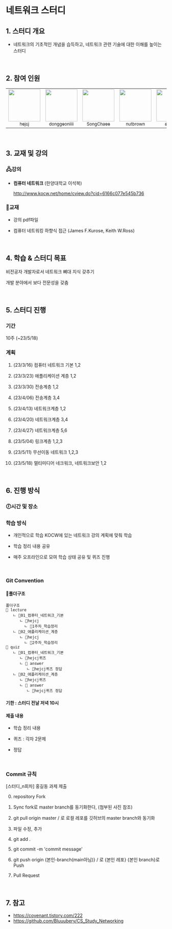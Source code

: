 # 네트워크 스터디

## 1. 스터디 개요

- 네트워크의 기초적인 개념을 습득하고, 네트워크 관련 기술에 대한 이해를 높이는 스터디

<br>

## 2. 참여 인원

<table>
        <td align="center"><a href="https://github.com/hejcj"><img src="https://avatars.githubusercontent.com/u/122426168?v=4?s=100" width="100px;" alt=""/><br /><sub>hejcj</sub></a><br /></td>
            <td align="center"><a href="https://github.com/donggeoniiii"><img src="https://avatars.githubusercontent.com/u/120314184?v=4?s=100" width="100px;" alt=""/><br /><sub>donggeoniiii</sub></a><br /></td>
                <td align="center"><a href="https://github.com/SongChaee"><img src="https://avatars.githubusercontent.com/u/122426072?v=4?s=100" width="100px;" alt=""/><br /><sub>SongChaee</sub></a><br /></td>
    <td align="center"><a href="https://github.com/nutbrown"><img src="https://avatars.githubusercontent.com/u/111677826?v=4?s=100" width="100px;" alt=""/><br /><sub>nutbrown</sub></a><br /></td>
    <td align="center"><a href="https://github.com/s-y-yu"><img src="https://avatars.githubusercontent.com/u/82228797?v=4?s=100" width="100px;" alt=""/><br /><sub>s-y-yu</sub></a><br /></td>
        <td align="center"><a href="https://github.com/s-y-yu"><img src="https://avatars.githubusercontent.com/u/104330984?v=4" width="100px;" alt=""/><br /><sub>bmincof</sub></a><br /></td></table>
<br>

## 3. 교재 및 강의

### 🖧강의

- **컴퓨터 네트워크** (한양대학교 이석복)

  http://www.kocw.net/home/cview.do?cid=6166c077e545b736

### 📘교재

- 강의 pdf파일

- 컴퓨터 네트워킹 하향식 접근 (James F.Kurose, Keith W.Ross)

  <br>

## 4. 학습 & 스터디 목표

비전공자 개발자로서 네트워크 뼈대 지식 갖추기

개발 분야에서 보다 전문성을 갖춤

<br>

## 5. 스터디 진행

### 기간 

10주 (~23/5/18)

### 계획

1. (23/3/16) 컴퓨터 네트워크 기본 1,2

2. (23/3/23) 애플리케이션 계층 1,2

3. (23/3/30) 전송계층 1,2

4. (23/4/06) 전송계층 3,4

5. (23/4/13) 네트워크계층 1,2

6. (23/4/20) 네트워크계층 3,4

7. (23/4/27) 네트워크계층 5,6

8. (23/5/04) 링크계층 1,2,3

9. (23/5/11) 무선이동 네트워크 1,2,3

10. (23/5/18) 멀티미디어 네크워크, 네트워크보안 1,2

    <br>

## 6. 진행 방식

### 🕖시간 및 장소

### 학습 방식

- 개인적으로 학습 KOCW에 있는 네트워크 강의 계획에 맞춰 학습

- 학습 정리 내용 공유

- 매주 오프라인으로 모여 학습 상태 공유 및 퀴즈 진행

<br>

### Git Convention

#### 📁폴더구조

```
폴더구조
📂 lecture
   ㄴ 📂01_컴퓨터_네트워크_기본
      ㄴ 📂hejcj
        ㄴ 📄1주차_학습정리
   ㄴ 📂02_애플리케이션_계층
      ㄴ 📂hejcj
        ㄴ 📄2주차_학습정리
📂 quiz
   ㄴ 📂01_컴퓨터_네트워크_기본
      ㄴ 📄hejcj퀴즈
      ㄴ 📂 answer
         ㄴ 📄hejcj퀴즈 정답
   ㄴ 📂02_애플리케이션_계층
      ㄴ 📄hejcj퀴즈
      ㄴ 📂 answer
         ㄴ 📄hejcj퀴즈 정답
```

#### 기한 : 스터디 전날 저녁 10시

#### 제출 내용

- 학습 정리 내용 

- 퀴즈 : 각자 2문제

- 정답

<br>

### Commit 규칙

[스터디_n회차] 홍길동 과제 제출

0. repository Fork

1. Sync fork로 master branch를 동기화한다, (첨부된 사진 참조)
2. git pull origin master / 로 로컬 레포를 깃허브의 master branch와 동기화
3. 파일 수정, 추가
4. git add .
5. git commit -m 'commit message'
6. git push origin {본인-branch(main아님)} / 로 {본인 레포} {본인 branch}로 Push
7. Pull Request

<br>

## 7. 참고

- https://covenant.tistory.com/222
- https://github.com/Bluuubery/CS_Study_Networking